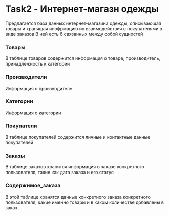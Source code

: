# Task2 - Интернет-магазн одежды
 
Предлагается база данных интернет-магазина одежды, описывающая товары и хранящая инофрмацию их взаимодействия с покупателями в виде заказов
В ней есть 6 связанных между собой сущностей

### Товары
В таблице товаров содержится информация о товаре, производитель, принадлежность к категории

### Производители
Информация о производителе

### Категории
Информация о категории

### Покупатели
В таблице покупателей содержится личные и контактные данные покупателей

### Заказы
В таблице заказов хранится информация о заказе конкретного пользователя, такие как дата заказа и его статус

### Содержимое_заказа
В этой таблице хранятся данные конкретного заказа конкретного пользователя, какие именно товары и в каком количестве добавлены в заказ
